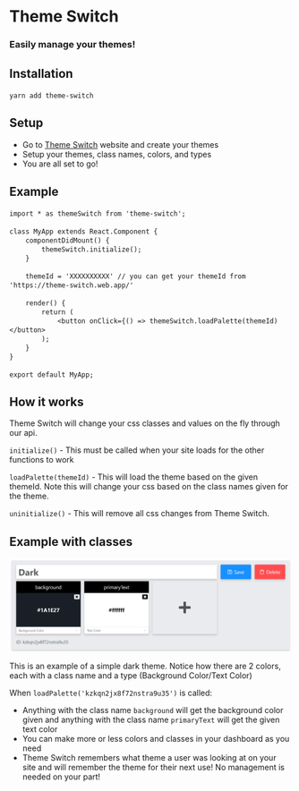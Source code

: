 # Theme Switch
### Easily manage your themes!

## Installation
`yarn add theme-switch`

## Setup
- Go to [Theme Switch](https://theme-switch.web.app/ "Theme Switch") website and create your themes
- Setup your themes, class names, colors, and types
- You are all set to go!

## Example


    import * as themeSwitch from 'theme-switch';
    
    class MyApp extends React.Component {
    	componentDidMount() {
    		themeSwitch.initialize();
    	}
    
    	themeId = 'XXXXXXXXXX' // you can get your themeId from 'https://theme-switch.web.app/'
    
    	render() {
    		return (
    			<button onClick={() => themeSwitch.loadPalette(themeId)</button>
    		);
    	}
    }
    
    export default MyApp;

## How it works

Theme Switch will change your css classes and values on the fly through our api.

`initialize()` - This must be called when your site loads for the other functions to work

`loadPalette(themeId)` - This will load the theme based on the given themeId. Note this will change your css based on the class names given for the theme.

`uninitialize()` - This will remove all css changes from Theme Switch.

## Example with classes

![Theme Example](./images/theme-example.png?raw=true)

This is an example of a simple dark theme. Notice how there are 2 colors, each with a class name and a type (Background Color/Text Color)

When `loadPalette('kzkqn2jx8f72nstra9u35')` is called:
- Anything with the class name `background` will get the background color given and anything with the class name `primaryText` will get the given text color
- You can make more or less colors and classes in your dashboard as you need
- Theme Switch remembers what theme a user was looking at on your site and will remember the theme for their next use! No management is needed on your part!